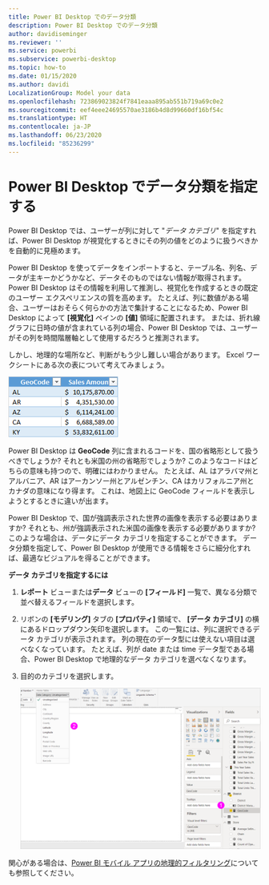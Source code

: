 ```yaml
---
title: Power BI Desktop でのデータ分類
description: Power BI Desktop でのデータ分類
author: davidiseminger
ms.reviewer: ''
ms.service: powerbi
ms.subservice: powerbi-desktop
ms.topic: how-to
ms.date: 01/15/2020
ms.author: davidi
LocalizationGroup: Model your data
ms.openlocfilehash: 723869023824f7841eaaa895ab551b719a69c0e2
ms.sourcegitcommit: eef4eee24695570ae3186b4d8d99660df16bf54c
ms.translationtype: HT
ms.contentlocale: ja-JP
ms.lasthandoff: 06/23/2020
ms.locfileid: "85236299"
---
```

# <a name="specify-data-categories-in-power-bi-desktop"></a>Power BI Desktop でデータ分類を指定する
Power BI Desktop では、ユーザーが列に対して "*データ カテゴリ*" を指定すれば、Power BI Desktop が視覚化するときにその列の値をどのように扱うべきかを自動的に見極めます。

Power BI Desktop を使ってデータをインポートすると、テーブル名、列名、データが主キーかどうかなど、データそのものではない情報が取得されます。 Power BI Desktop はその情報を利用して推測し、視覚化を作成するときの既定のユーザー エクスペリエンスの質を高めます。
たとえば、列に数値がある場合、ユーザーはおそらく何らかの方法で集計することになるため、Power BI Desktop によって **[視覚化]** ペインの **[値]** 領域に配置されます。 または、折れ線グラフに日時の値が含まれている列の場合、Power BI Desktop では、ユーザーがその列を時間階層軸として使用するだろうと推測されます。

しかし、地理的な場所など、判断がもう少し難しい場合があります。 Excel ワークシートにある次の表について考えてみましょう。

![](media/desktop-data-categorization/datacategorizationtable.png)

Power BI Desktop は **GeoCode** 列に含まれるコードを、国の省略形として扱うべきでしょうか? それとも米国の州の省略形でしょうか?  このようなコードはどちらの意味も持つので、明確にはわかりません。 たとえば、AL はアラバマ州とアルバニア、AR はアーカンソー州とアルゼンチン、CA はカリフォルニア州とカナダの意味になり得ます。 これは、地図上に GeoCode フィールドを表示しようとするときに違いが出ます。 

Power BI Desktop で、国が強調表示された世界の画像を表示する必要はありますか? それとも、州が強調表示された米国の画像を表示する必要がありますか?  このような場合は、データにデータ カテゴリを指定することができます。 データ分類を指定して、Power BI Desktop が使用できる情報をさらに細分化すれば、最適なビジュアルを得ることができます。  

**データ カテゴリを指定するには**

1. **レポート** ビューまたは**データ** ビューの **[フィールド]** 一覧で、異なる分類で並べ替えるフィールドを選択します。
2. リボンの **[モデリング]** タブの **[プロパティ]** 領域で、 **[データ カテゴリ]** の横にあるドロップダウン矢印を選択します。  この一覧には、列に選択できるデータ カテゴリが表示されます。 列の現在のデータ型には使えない項目は選べなくなっています。  たとえば、列が date または time データ型である場合、Power BI Desktop で地理的なデータ カテゴリを選べなくなります。 
3. 目的のカテゴリを選択します。

   ![](media/desktop-data-categorization/desktop-data-categorization.png)

関心がある場合は、[Power BI モバイル アプリの地理的フィルタリング](desktop-mobile-geofiltering.md)についても参照してください。

